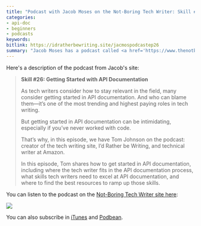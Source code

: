 ```yaml
---
title: "Podcast with Jacob Moses on the Not-Boring Tech Writer: Skill #26: Getting Started with API Documentation"
categories:
- api-doc
- beginners
- podcasts
keywords:
bitlink: https://idratherbewriting.site/jacmospodcastep26
summary: "Jacob Moses has a podcast called <a href='https://www.thenotboringtechwriter.com'>The Not-Boring Tech Writer</a>. Recently, he interviewed me for an episode titled <a href='https://www.thenotboringtechwriter.com/blog/2019/9/30/skill-26'>Skill #26: Getting Started with API Documentation</a>."
---
```


Here's a description of the podcast from Jacob's site:

> **Skill #26: Getting Started with API Documentation**
>
> As tech writers consider how to stay relevant in the field, many consider getting started in API documentation. And who can blame them—it’s one of the most trending and highest paying roles in tech writing.
>
> But getting started in API documentation can be intimidating, especially if you’ve never worked with code.
>
> That’s why, in this episode, we have Tom Johnson on the podcast: creator of the tech writing site, I’d Rather be Writing, and technical writer at Amazon.
>
> In this episode, Tom shares how to get started in API documentation, including where the tech writer fits in the API documentation process, what skills tech writers need to excel at API documentation, and where to find the best resources to ramp up those skills.

You can listen to the podcast on the [Not-Boring Tech Writer site here](https://www.thenotboringtechwriter.com/blog/2019/9/30/skill-26):

<a href="https://www.thenotboringtechwriter.com/blog/2019/9/30/skill-26"><img src="https://idratherbewritingmedia.com/images/jacobmosespodcastepisode26.png"/></a>

You can also subscribe in [iTunes](https://podcasts.apple.com/us/podcast/the-not-boring-tech-writer/id1093182479) and [Podbean](https://jacobmoses.podbean.com/).
